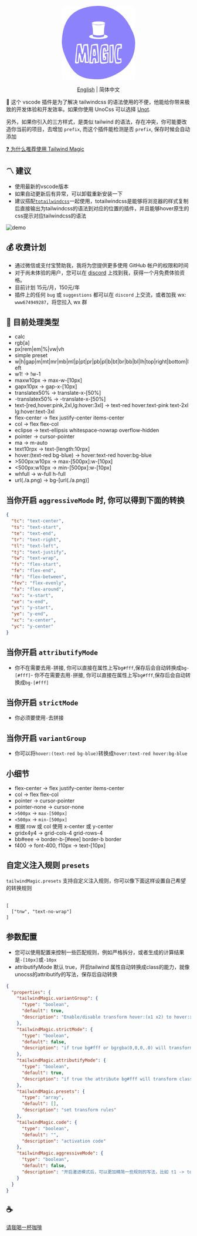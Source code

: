 <p align="center">
<img height="200" src="./assets/kv.png" alt="magic">
</p>
<p align="center"> <a href="./README.md">English</a> | 简体中文</p>

🌈 这个 vscode 插件是为了解决 tailwindcss 的语法使用的不便，他能给你带来极致的开发体验和开发效率。如果你使用 UnoCss 可以选择 [Unot](https://github.com/Simon-He95/unot).

另外，如果你引入的三方样式，是类似 tailwind 的语法，存在冲突，你可能要改造你当前的项目，去增加 `prefix`, 而这个插件能检测是否 `prefix`, 保存时候会自动添加

[❓ 为什么推荐使用 Tailwind Magic](https://simonhe.me/posts/vscode-tailwind-magic-zh)

## 〽️ 建议

- 使用最新的vscode版本
- 如果自动更新后有异常，可以卸载重新安装一下
- 建议搭配[`totailwindcss`](https://github.com/Simon-He95/vscode-toTailwindcss)一起使用，totailwindcss是能够将浏览器的样式复制后直接输出为tailwindcss的语法到对应的位置的插件，并且能够hover原生的css提示对应tailwindcss的语法

![demo](assets/demo.gif)

## 💰 收费计划

- 通过微信或支付宝赞助我，我将为您提供更多使用 GitHub 帐户的权限和时间
- 对于尚未体验的用户，您可以在 [discord](https://discord.com/invite/ZnjxzMKWNW) 上找到我，获得一个月免费体验资格。
- 目前计划 15元/月，150元/年
- 插件上的任何 `bug` 或 `suggestions` 都可以在 `discord` 上交流，或者加我 wx: `www674949287`，将您拉入 wx 群

## 💪 目前处理类型

- calc
- rgb[a]
- px|rem|em|%|vw|vh
- simple preset
- w|h|gap|m|mt|mr|mb|ml|p|pt|pr|pb|pl|b|bt|br|bb|bl|lh|top|right|bottom|left
- w1! -> !w-1
- maxw10px -> max-w-[10px]
- gapx10px -> gap-x-[10px]
- translatex50% -> translate-x-[50%]
- -translatex50% -> -translate-x-[50%]
- text-\[red,hover:pink,2xl,lg:hover:3xl\] -> text-red hover:text-pink text-2xl lg:hover:text-3xl
- flex-center -> flex justify-center items-center
- col -> flex flex-col
- eclipse -> text-ellipsis whitespace-nowrap overflow-hidden
- pointer -> cursor-pointer
- ma -> m-auto
- text10rpx -> text-\[length:10rpx\]
- hover:(text-red bg-blue) -> hover:text-red hover:bg-blue
- \>500px:w10px -> max-[500px]:w-[10px]
- <500px:w10px -> min-[500px]:w-[10px]
- whfull -> w-full h-full
- url(./a.png) -> bg-[url(./a.png)]

## 当你开启 `aggressiveMode` 时, 你可以得到下面的转换
```json
{
  "tc": "text-center",
  "ts": "text-start",
  "te": "text-end",
  "tr": "text-right",
  "tl": "text-left",
  "tj": "text-justify",
  "tw": "text-wrap",
  "fs": "flex-start",
  "fe": "flex-end",
  "fb": "flex-between",
  "fev": "flex-evenly",
  "fa": "flex-around",
  "xs": "x-start",
  "xe": "x-end",
  "ys": "y-start",
  "ye": "y-end",
  "xc": "x-center",
  "yc": "y-center"
}
```

## 当你开启 `attributifyMode`
- 你不在需要去用`-`拼接, 你可以直接在属性上写`bg#fff`,保存后会自动转换成`bg-[#fff]`- 你不在需要去用`-`拼接, 你可以直接在属性上写`bg#fff`,保存后会自动转换成`bg-[#fff]`

## 当你开启 `strictMode`
- 你必须要使用`-`去拼接

## 当你开启 `variantGroup`
- 你可以将`hover:(text-red bg-blue)`转换成`hover:text-red hover:bg-blue`

## 小细节
- flex-center -> flex justify-center items-center
- col -> flex flex-col
- pointer -> cursor-pointer
- pointer-none -> cursor-none
- `>500px` -> `max-[500px]`
- `<500px` -> `min-[500px]`
- 根据 row 或 col 使用 x-center 或 y-center
-  gridx4y4 -> grid-cols-4 grid-rows-4
-  bb#eee -> border-b-[#eee] border-b border
-  f400 -> font-400, f10px -> text-[10px]

## 自定义注入规则 `presets`

`tailwindMagic.presets` 支持自定义注入规则，你可以像下面这样设置自己希望的转换规则
```

[
  ["tnw", "text-no-wrap"]
]

```

## 参数配置
- 您可以使用配置来控制一些匹配规则，例如严格拆分，或者生成的计算结果是`-[10px]`或`-10px`
- attributifyMode 默认 true，开启tailwind 属性自动转换成class的能力，就像unocss的attributify的写法，保存后自动转换

``` json
{
  "properties": {
    "tailwindMagic.variantGroup": {
      "type": "boolean",
      "default": true,
      "description": "Enable/disable transform hover:(x1 x2) to hover:x1 hover:x2"
    },
    "tailwindMagic.strictMode": {
      "type": "boolean",
      "default": false,
      "description": "if true bg#fff or bgrgba(0,0,0,.0) will transform bg-[#fff] or bg-[rgba(0,0,0,.0)]"
    },
    "tailwindMagic.attributifyMode": {
      "type": "boolean",
      "default": true,
      "description": "if true the attribute bg#fff will transform class=\"bg-[#fff]\""
    },
    "tailwindMagic.presets": {
      "type": "array",
      "default": [],
      "description": "set transform rules"
    },
    "tailwindMagic.code": {
      "type": "boolean",
      "default": "",
      "description": "activation code"
    },
    "tailwindMagic.aggressiveMode": {
      "type": "boolean",
      "default": false,
      "description": "开启激进模式后，可以更加精简一些规则的写法，比如 t1 -> top-1"
    }
  }
}
```

## :coffee:

[请我喝一杯咖啡](https://github.com/Simon-He95/sponsor)
